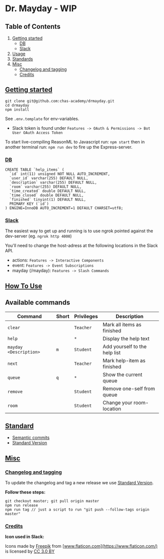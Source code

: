 # Dr. Mayday - WIP

## Table of Contents

1. [Getting started](#getting-started)
   - [DB](#db)
   - [Slack](#slack)
2. [Usage](#usage)
3. [Standards](#standards)
4. [Misc](#misc)
   - [Changelog and tagging](#changelog-and-tagging)
   - [Credits](#credits)

## [Getting started](#getting-started)

```
git clone git@github.com:chas-academy/drmayday.git
cd drmayday
npm install
```

See `.env.template` for env-variables.

- Slack token is found under `Features -> OAuth & Permissions -> Bot User OAuth Access Token`

To start live-compiling ReasonML to Javascript run:
`npm start`
then in another terminal run:
`npm run dev`
to fire up the Express-server.

### [DB](#db)

```
CREATE TABLE `help_items` (
  `id` int(11) unsigned NOT NULL AUTO_INCREMENT,
  `user_id` varchar(255) DEFAULT NULL,
  `description` varchar(255) DEFAULT NULL,
  `room` varchar(255) DEFAULT NULL,
  `time_created` double DEFAULT NULL,
  `time_closed` double DEFAULT NULL,
  `finished` tinyint(1) DEFAULT NULL,
  PRIMARY KEY (`id`)
) ENGINE=InnoDB AUTO_INCREMENT=1 DEFAULT CHARSET=utf8;
```

### [Slack](#slack)

The easiest way to get up and running is to use ngrok pointed against the dev-server (eg. `ngrok http 4000`)

You'll need to change the host-adress at the following locations in the Slack API.

- actions: `Features -> Interactive Components`
- event: `Features -> Event Subscriptions`
- mayday (/mayday): `Features -> Slash Commands`

## [How To Use](#usage)

## Available commands

| Command                | Short | Privileges | Description                   |
| ---------------------- | ----- | ---------- | ----------------------------- |
| `clear`                |       | `Teacher`  | Mark all items as finished    |
| `help`                 |       | `*`        | Display the help text         |
| `mayday <Description>` | `m`   | `Student`  | Add yourself to the help list |
| `next`                 |       | `Teacher`  | Mark help-item as finished    |
| `queue`                | `q`   | `*`        | Show the current queue        |
| `remove`               |       | `Student`  | Remove one-self from queue    |
| `room`                 |       | `Student`  | Change your room-location     |

## [Standard](#standards)

- [Semantic commits](https://gist.github.com/lessp/7af7ca9e3a2f3508755dcddfcbc1f15d) 
- [Standard Version](https://github.com/conventional-changelog/standard-version)

## [Misc](#misc)

### [Changelog and tagging](#changelog-and-tagging)

To update the changelog and tag a new release we use [Standard Version](https://github.com/conventional-changelog/standard-version).

**Follow these steps:**

```
git checkout master; git pull origin master
npm run release
npm run tag // just a script to run "git push --follow-tags origin master"
```

### [Credits](#credits)

**Icon used in Slack:**

Icons made by [Freepik](https://www.freepik.com) from [www.flaticon.com](https://www.flaticon.com/) is licensed by [CC 3.0 BY](http://creativecommons.org/licenses/by/3.0/)
